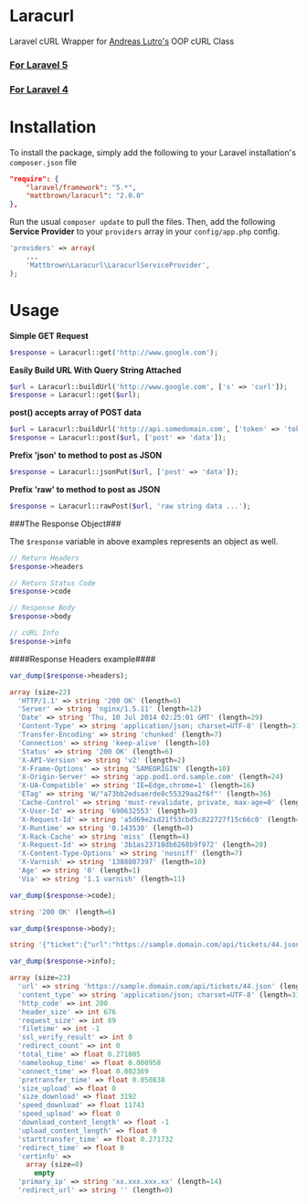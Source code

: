 Laracurl
========

Laravel cURL Wrapper for [Andreas Lutro's](https://github.com/anlutro/php-curl) OOP cURL Class

### [For Laravel 5](https://github.com/bbrink68/Laracurl/blob/2.0.0/README.md)
### [For Laravel 4](https://github.com/bbrink68/Laracurl/blob/1.0.0/README.md)

# Installation
To install the package, simply add the following to your Laravel installation's `composer.json` file

```json
"require": {
	"laravel/framework": "5.*",
	"mattbrown/laracurl": "2.0.0"  
},
```

Run the usual `composer update` to pull the files.  Then, add the following **Service Provider** to your `providers` array in your `config/app.php` config.

```php
'providers' => array(
	...
	'Mattbrown\Laracurl\LaracurlServiceProvider',
);
```

# Usage

**Simple GET Request**

```php
$response = Laracurl::get('http://www.google.com');
```

**Easily Build URL With Query String Attached**

```php
$url = Laracurl::buildUrl('http://www.google.com', ['s' => 'curl']);
$response = Laracurl::get($url);
```

**post() accepts array of POST data**

```php
$url = Laracurl::buildUrl('http://api.somedomain.com', ['token' => 'token_val']);
$response = Laracurl::post($url, ['post' => 'data']);
```

**Prefix 'json' to method to post as JSON**

```php
$response = Laracurl::jsonPut($url, ['post' => 'data']);
```

**Prefix 'raw' to method to post as JSON**

```php
$response = Laracurl::rawPost($url, 'raw string data ...');
```

###The Response Object###

The `$response` variable in above examples represents an object as well.

```php
// Return Headers
$response->headers

// Return Status Code
$response->code

// Response Body
$response->body

// cURL Info
$response->info
```

####Response Headers example####

```php
var_dump($response->headers);

array (size=22)
  'HTTP/1.1' => string '200 OK' (length=6)
  'Server' => string 'nginx/1.5.11' (length=12)
  'Date' => string 'Thu, 10 Jul 2014 02:25:01 GMT' (length=29)
  'Content-Type' => string 'application/json; charset=UTF-8' (length=31)
  'Transfer-Encoding' => string 'chunked' (length=7)
  'Connection' => string 'keep-alive' (length=10)
  'Status' => string '200 OK' (length=6)
  'X-API-Version' => string 'v2' (length=2)
  'X-Frame-Options' => string 'SAMEORIGIN' (length=10)
  'X-Origin-Server' => string 'app.pod1.ord.sample.com' (length=24)
  'X-UA-Compatible' => string 'IE=Edge,chrome=1' (length=16)
  'ETag' => string 'W/"a73bb2edsaerde0c55329aa2f6f"' (length=36)
  'Cache-Control' => string 'must-revalidate, private, max-age=0' (length=35)
  'X-User-Id' => string '690632553' (length=9)
  'X-Request-Id' => string 'a5d69e2sd21f53cbd5c822727f15c66c0' (length=32)
  'X-Runtime' => string '0.143530' (length=8)
  'X-Rack-Cache' => string 'miss' (length=4)
  'X-Request-Id' => string '3b1as23718db6268b9f972' (length=20)
  'X-Content-Type-Options' => string 'nosniff' (length=7)
  'X-Varnish' => string '1388807397' (length=10)
  'Age' => string '0' (length=1)
  'Via' => string '1.1 varnish' (length=11)
```

```php
var_dump($response->code);

string '200 OK' (length=6)
```

```php
var_dump($response->body);

string '{"ticket":{"url":"https://sample.domain.com/api/tickets/44.json","id":44,"external_id":null'... (length=3192)
```

```php
var_dump($response->info);

array (size=23)
  'url' => string 'https://sample.domain.com/api/tickets/44.json' (length=59)
  'content_type' => string 'application/json; charset=UTF-8' (length=31)
  'http_code' => int 200
  'header_size' => int 676
  'request_size' => int 89
  'filetime' => int -1
  'ssl_verify_result' => int 0
  'redirect_count' => int 0
  'total_time' => float 0.271805
  'namelookup_time' => float 0.000958
  'connect_time' => float 0.002369
  'pretransfer_time' => float 0.050838
  'size_upload' => float 0
  'size_download' => float 3192
  'speed_download' => float 11743
  'speed_upload' => float 0
  'download_content_length' => float -1
  'upload_content_length' => float 0
  'starttransfer_time' => float 0.271732
  'redirect_time' => float 0
  'certinfo' => 
    array (size=0)
      empty
  'primary_ip' => string 'xx.xxx.xxx.xx' (length=14)
  'redirect_url' => string '' (length=0)
```
